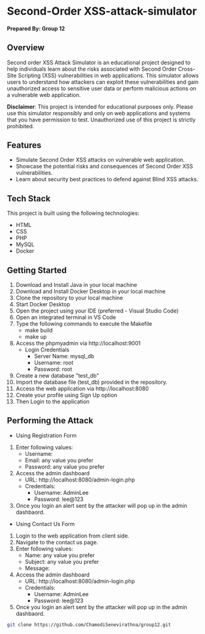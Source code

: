 # Second-Order XSS-attack-simulator

#### Prepared By: Group 12


## Overview

Second order XSS Attack Simulator is an educational project designed to help individuals learn about the risks associated with Second Order Cross-Site Scripting (XSS) vulnerabilities in web applications. This simulator allows users to understand how attackers can exploit these vulnerabilities and gain unauthorized access to sensitive user data or perform malicious actions on a vulnerable web application.

**Disclaimer**: This project is intended for educational purposes only. Please use this simulator responsibly and only on web applications and systems that you have permission to test. Unauthorized use of this project is strictly prohibited.

## Features

- Simulate Second Order XSS attacks on vulnerable web application.
- Showcase the potential risks and consequences of Second Order XSS vulnerabilities.
- Learn about security best practices to defend against Blind XSS attacks.

## Tech Stack

This project is built using the following technologies:

- HTML
- CSS
- PHP
- MySQL
- Docker

## Getting Started

1. Download and Install Java in your local machine
2. Download and Install Docker Desktop in your local machine
3. Clone the repository to your local machine
5. Start Docker Desktop
6. Open the project using your IDE (preferred - Visual Studio Code)
7. Open an integrated terminal in VS Code
8. Type the following commands to execute the Makefile
   * make build
   * make up
9. Access the phpmyadmin via http://localhost:9001
    * Login Credentials
        * Server Name: mysql_db
        * Username: root
        * Password: root
10. Create a new database "test_db"
11. Import the database file (test_db) provided in the repository.
12. Access the web application via http://localhost:8080
13. Create your profile using Sign Up option
14. Then Login to the application

## Performing the Attack
* Using Registration Form
1. Enter following values:
   * Username: <script>alert("YOUR ADMIN INTERFACE IS HACKED!");</script>
   * Email: any value you prefer
   * Password: any value you prefer
2. Access the admin dashboard
   * URL: http://localhost:8080/admin-login.php
   * Credentials:
       * Username: AdminLee
       * Password: lee@123
3. Once you login an alert sent by the attacker will pop up in the admin dashbaord.

* Using Contact Us Form
1. Login to the web application from client side.
2. Navigate to the contact us page.
1. Enter following values:
   * Name: any value you prefer
   * Subject: any value you prefer
   * Message: <script>alert("Pay 2 Bitcoins to the following account or your data will be leaked!!! E-Wallet: 20303049343bsfb223!");</script>
2. Access the admin dashboard
   * URL: http://localhost:8080/admin-login.php
   * Credentials:
       * Username: AdminLee
       * Password: lee@123
3. Once you login an alert sent by the attacker will pop up in the admin dashbaord.

```bash
git clone https://github.com/ChamodiSenevirathna/group12.git
